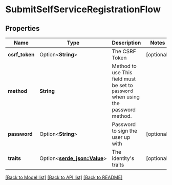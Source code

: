 # SubmitSelfServiceRegistrationFlow

## Properties

Name | Type | Description | Notes
------------ | ------------- | ------------- | -------------
**csrf_token** | Option<**String**> | The CSRF Token | [optional]
**method** | **String** | Method to use  This field must be set to `password` when using the password method. | 
**password** | Option<**String**> | Password to sign the user up with | [optional]
**traits** | Option<[**serde_json::Value**](.md)> | The identity's traits | [optional]

[[Back to Model list]](../README.md#documentation-for-models) [[Back to API list]](../README.md#documentation-for-api-endpoints) [[Back to README]](../README.md)


